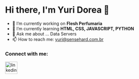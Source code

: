 # Hi there, I'm Yuri Dorea 👋

<!--
**suNshiNexe/suNshiNexe** is a ✨ _special_ ✨ repository because its `README.md` (this file) appears on your GitHub profile.

Here are some ideas to get you started:

###- 🔭 I’m currently working on ...
- 🌱 I’m currently learning ...
- 👯 I’m looking to collaborate on ...
- 🤔 I’m looking for help with ...
- 💬 Ask me about ...
- 📫 How to reach me: ...
- 😄 Pronouns: ...
- ⚡ Fun fact: ...
-->
<!-- SOBRE -->
- 🔭 I’m currently working on <b>Flesh Perfumaria</b>
- 🌱 I’m currently learning <b>HTML, CSS, JAVASCRIPT, PYTHON</b>
- 💬 Ask me about ... Data Servers
- 📫 How to reach me: yuri@sensehard.com.br
<h3 align="left"> Connect with me: </h3>
<!-- LINKEDIN -->
<p align="left"><a href="https://www.linkedin.com/in/jonatasccp/" target="_blank"><img src="https://cdn.jsdelivr.net/gh/devicons/devicon/icons/linkedin/linkedin-original.svg"   alt="linkedin" width="40" height="40" /></a></p>
<!-- LINGUAGENS -->

